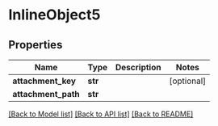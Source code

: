 # InlineObject5

## Properties
Name | Type | Description | Notes
------------ | ------------- | ------------- | -------------
**attachment_key** | **str** |  | [optional] 
**attachment_path** | **str** |  | 

[[Back to Model list]](../README.md#documentation-for-models) [[Back to API list]](../README.md#documentation-for-api-endpoints) [[Back to README]](../README.md)


